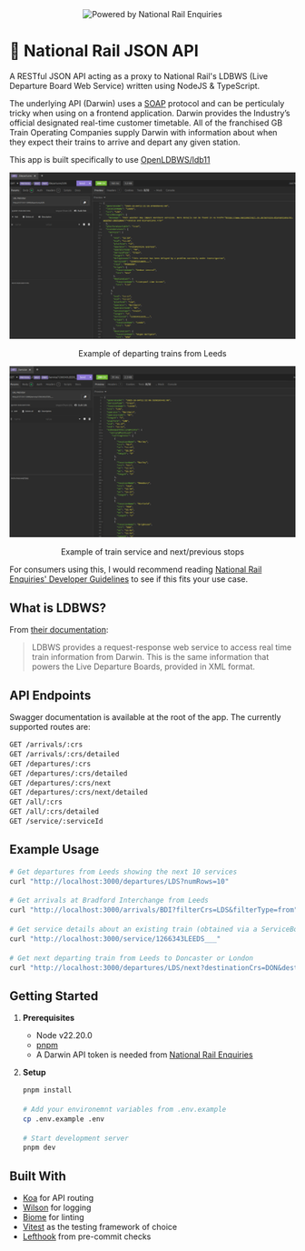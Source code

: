 <div align="center">
   <img width="400px" alt="Powered by National Rail Enquiries" src="readme-assets//NRE_Powered_logo.png">
</div>

# 🚂 National Rail JSON API

A RESTful JSON API acting as a proxy to National Rail's LDBWS (Live Departure Board Web Service) written using NodeJS & TypeScript.

The underlying API (Darwin) uses a [SOAP](https://en.wikipedia.org/wiki/SOAP) protocol and can be perticulaly tricky when using on a frontend application. Darwin provides the Industry’s official designated real-time customer timetable. All of the franchised GB Train Operating Companies supply Darwin with information about when they expect their trains to arrive and depart any given station.

This app is built specifically to use [OpenLDBWS/ldb11](https://lite.realtime.nationalrail.co.uk/OpenLDBWS/ldb11.asmx)

<div align="center">
   <img width="800px" alt="A response from the National Rail JSON Api, showing a list of departing trains from Leeds, including a poor weather alert" src="readme-assets/departure-example.png">
   <p> Example of departing trains from Leeds </p>
</div>

<div align="center">
   <img width="800px" alt="A response from the National Rail JSON Api, showing a specific train service, including its previous and next stops" src="readme-assets/service-example.png">
   <p> Example of train service and next/previous stops </p>
</div>

For consumers using this, I would recommend reading [National Rail Enquiries' Developer Guidelines](https://assets.nationalrail.co.uk/e8xgegruud3g/7yPy7gHJ7j3QZalp2zKZKJ/e32e5b871465c3a5f920e86cc07900d6/Developer_Guidelines_v_05-01.pdf) to see if this fits your use case.

## What is LDBWS?

From [their documentation](https://lite.realtime.nationalrail.co.uk/OpenLDBWS/):
> LDBWS provides a request-response web service to access real time train information from Darwin. This is the same information that powers the Live Departure Boards, provided in XML format.

## API Endpoints
Swagger documentation is available at the root of the app. The currently supported routes are:

```bash
GET /arrivals/:crs
GET /arrivals/:crs/detailed
GET /departures/:crs
GET /departures/:crs/detailed
GET /departures/:crs/next
GET /departures/:crs/next/detailed
GET /all/:crs
GET /all/:crs/detailed
GET /service/:serviceId
```

## Example Usage

```bash
# Get departures from Leeds showing the next 10 services
curl "http://localhost:3000/departures/LDS?numRows=10"

# Get arrivals at Bradford Interchange from Leeds
curl "http://localhost:3000/arrivals/BDI?filterCrs=LDS&filterType=from"

# Get service details about an existing train (obtained via a ServiceBoard)
curl "http://localhost:3000/service/1266343LEEDS___"

# Get next departing train from Leeds to Doncaster or London
curl "http://localhost:3000/departures/LDS/next?destinationCrs=DON&destinationCrs=KGX
```

## Getting Started

1. **Prerequisites**
   - Node v22.20.0
   - [pnpm](https://pnpm.io/)
   - A Darwin API token is needed from [National Rail Enquiries](http://www.nationalrail.co.uk/100296.aspx)

2. **Setup**
   ```bash
   pnpm install

   # Add your environemnt variables from .env.example
   cp .env.example .env
   
   # Start development server
   pnpm dev
   ```

## Built With
- [Koa](https://koajs.com/) for API routing
- [Wilson](https://www.npmjs.com/package/winston) for logging
- [Biome](https://biomejs.dev/) for linting
- [Vitest](https://vitest.dev/) as the testing framework of choice
- [Lefthook](https://lefthook.dev/) from pre-commit checks
